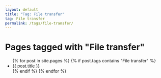 ```yaml
---
layout: default
title: "Tag: File transfer"
tag: File transfer
permalink: /tags/file-transfer/
---
```

<h1>Pages tagged with "File transfer"</h1>
<ul>
{% for post in site.pages %}
  {% if post.tags contains "File transfer" %}
  <li><a href="{{ post.url }}">{{ post.title }}</a></li>
  {% endif %}
{% endfor %}
</ul>
